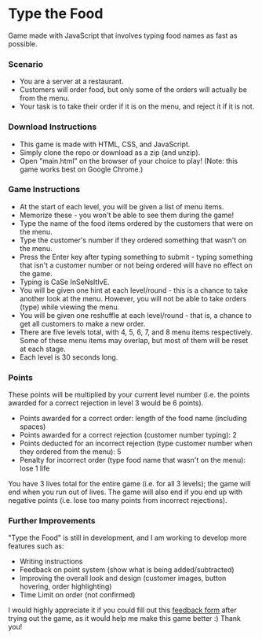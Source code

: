 # Type the Food
Game made with JavaScript that involves typing food names as fast as possible.


### Scenario
* You are a server at a restaurant.
* Customers will order food, but only some of the orders will actually be from the menu.
* Your task is to take their order if it is on the menu, and reject it if it is not.


### Download Instructions
* This game is made with HTML, CSS, and JavaScript.
* Simply clone the repo or download as a zip (and unzip).
* Open "main.html" on the browser of your choice to play! (Note: this game works best on Google Chrome.)


### Game Instructions
* At the start of each level, you will be given a list of menu items.
* Memorize these - you won't be able to see them during the game!
* Type the name of the food items ordered by the customers that were on the menu.
* Type the customer's number if they ordered something that wasn't on the menu.
* Press the Enter key after typing something to submit - typing something that isn't a customer number or not being ordered will have no effect on the game.
* Typing is CaSe InSeNsItIvE.
* You will be given one hint at each level/round - this is a chance to take another look at the menu. However, you will not be able to take orders (type) while viewing the menu.
* You will be given one reshuffle at each level/round - that is, a chance to get all customers to make a new order.
* There are five levels total, with 4, 5, 6, 7, and 8 menu items respectively. Some of these menu items may overlap, but most of them will be reset at each stage.
* Each level is 30 seconds long.


### Points
These points will be multiplied by your current level number (i.e. the points awarded for a correct rejection in level 3 would be 6 points).

* Points awarded for a correct order: length of the food name (including spaces)
* Points awarded for a correct rejection (customer number typing): 2
* Points deducted for an incorrect rejection (type customer number when they ordered from the menu): 5
* Penalty for incorrect order (type food name that wasn't on the menu): lose 1 life

You have 3 lives total for the entire game (i.e. for all 3 levels); the game will end when you run out of lives.
The game will also end if you end up with negative points (i.e. lose too many points from incorrect rejections).


### Further Improvements
"Type the Food" is still in development, and I am working to develop more features such as:

* Writing instructions
* Feedback on point system (show what is being added/subtracted)
* Improving the overall look and design (customer images, button hovering, order highlighting)
* Time Limit on order (not confirmed)

I would highly appreciate it if you could fill out this [feedback form](https://goo.gl/forms/L914CQ0pzfxPUAep1) after trying out the game, as it would help me make this game better :) Thank you!